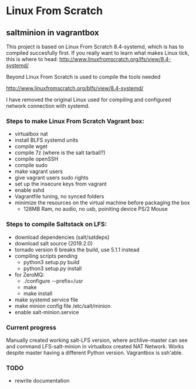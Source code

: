 # Linux From Scratch 
## saltminion in vagrantbox

This project is based on Linux From Scratch 8.4-systemd, which is has to compiled succesfully first. 
If you really want to learn what makes Linux tick, this is where to head:
http://www.linuxfromscratch.org/lfs/view/8.4-systemd/

Beyond Linux From Scratch is used to compile the tools needed

http://www.linuxfromscratch.org/blfs/view/8.4-systemd/

I have removed the original Linux used for compiling and configured network connection with systemd.

### Steps to make Linux From Scratch Vagrant box:
- virtualbox nat
- install BLFS systemd units
- compile wget
- compile 7z (where is the salt tarball?)
- compile openSSH
- compile sudo
- make vagrant users
- give vagrant users sudo rights
- set up the insecure keys from vagrant
- enable sshd
- Vagrantfile tuning, no synced folders
- minimize the resources on the virtual machine before packaging the box
  - 128MB Ram, no audio, no usb, poiniting device PS/2 Mouse
  
### Steps to compile Saltstack on LFS:
- download dependencies (salt/satdeps)
- download salt source (2019.2.0)
- tornado version 6 breaks the build, use 5.1.1 instead
- compiling scripts pending
  - python3 setup.py build
  - python3 setup.py install
- for ZeroMQ:
  - ./configure --prefix=/usr
  - make
  - make install
- make systemd service file
- make minion config file /etc/salt/minion
- enable salt-minion.service

### Current progress
Manually created working salt-LFS version, where archlive-master can see and command LFS-salt-minion
in virtualbox created NAT Network. Works despite master having a different Python version.
Vagrantbox is ssh'able.

### TODO
- rewrite documentation
